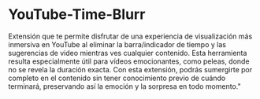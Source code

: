 # YouTube-Time-Blurr

 Extensión que te permite disfrutar de una experiencia de visualización más inmersiva en YouTube al eliminar la barra/indicador de tiempo y las sugerencias de video mientras ves cualquier contenido. Esta herramienta resulta especialmente útil para vídeos emocionantes, como peleas, donde no se revela la duración exacta. Con esta extensión, podrás sumergirte por completo en el contenido sin tener conocimiento previo de cuándo terminará, preservando así la emoción y la sorpresa en todo momento."
